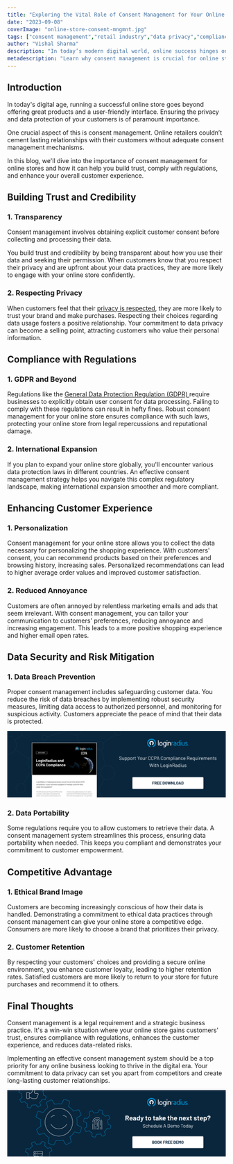 ```yaml
---
title: "Exploring the Vital Role of Consent Management for Your Online Store"
date: "2023-09-08"
coverImage: "online-store-consent-mngmnt.jpg"
tags: ["consent management","retail industry","data privacy","compliance","cx"]
author: "Vishal Sharma"
description: "In today’s modern digital world, online success hinges on more than just great products and user-friendly interfaces. It's about respecting privacy, complying with regulations, and fostering trust. Consent management plays a vital role in achieving these goals. By being transparent about data usage, respecting customer privacy, and complying with regulations like GDPR, you not only avoid legal troubles but also gain a competitive edge."
metadescription: "Learn why consent management is crucial for online stores. Discover how it builds trust, ensures compliance, and enhances the customer experience."
---
```

## Introduction

In today's digital age, running a successful online store goes beyond offering great products and a user-friendly interface. Ensuring the privacy and data protection of your customers is of paramount importance. 

One crucial aspect of this is consent management. Online retailers couldn’t cement lasting relationships with their customers without adequate consent management mechanisms. 

In this blog, we'll dive into the importance of consent management for online stores and how it can help you build trust, comply with regulations, and enhance your overall customer experience. 

## Building Trust and Credibility

### 1. Transparency 

Consent management involves obtaining explicit customer consent before collecting and processing their data. 

You build trust and credibility by being transparent about how you use their data and seeking their permission. When customers know that you respect their privacy and are upfront about your data practices, they are more likely to engage with your online store confidently.

### 2. Respecting Privacy

When customers feel that their [privacy is respected](https://www.loginradius.com/blog/identity/digital-privacy-best-practices/), they are more likely to trust your brand and make purchases. Respecting their choices regarding data usage fosters a positive relationship. Your commitment to data privacy can become a selling point, attracting customers who value their personal information.

## Compliance with Regulations

### 1. GDPR and Beyond

Regulations like the [General Data Protection Regulation (GDPR) ](https://www.loginradius.com/gdpr-and-privacy/)require businesses to explicitly obtain user consent for data processing. Failing to comply with these regulations can result in hefty fines. Robust consent management for your online store ensures compliance with such laws, protecting your online store from legal repercussions and reputational damage.


### 2. International Expansion

If you plan to expand your online store globally, you'll encounter various data protection laws in different countries. An effective consent management strategy helps you navigate this complex regulatory landscape, making international expansion smoother and more compliant.

## Enhancing Customer Experience

### 1. Personalization

Consent management for your online store allows you to collect the data necessary for personalizing the shopping experience. With customers' consent, you can recommend products based on their preferences and browsing history, increasing sales. Personalized recommendations can lead to higher average order values and improved customer satisfaction.

### 2. Reduced Annoyance

Customers are often annoyed by relentless marketing emails and ads that seem irrelevant. With consent management, you can tailor your communication to customers' preferences, reducing annoyance and increasing engagement. This leads to a more positive shopping experience and higher email open rates.

## Data Security and Risk Mitigation

### 1. Data Breach Prevention

Proper consent management includes safeguarding customer data. You reduce the risk of data breaches by implementing robust security measures, limiting data access to authorized personnel, and monitoring for suspicious activity. Customers appreciate the peace of mind that their data is protected.

[![DS-ccpa-compliance](DS-ccpa-compliance.png)](https://www.loginradius.com/resource/loginradius-and-ccpa-compliance)

### 2. Data Portability

Some regulations require you to allow customers to retrieve their data. A consent management system streamlines this process, ensuring data portability when needed. This keeps you compliant and demonstrates your commitment to customer empowerment.

## Competitive Advantage

### 1. Ethical Brand Image

Customers are becoming increasingly conscious of how their data is handled. Demonstrating a commitment to ethical data practices through consent management can give your online store a competitive edge. Consumers are more likely to choose a brand that prioritizes their privacy.

### 2. Customer Retention

By respecting your customers' choices and providing a secure online environment, you enhance customer loyalty, leading to higher retention rates. Satisfied customers are more likely to return to your store for future purchases and recommend it to others.

## Final Thoughts 

Consent management is a legal requirement and a strategic business practice. It's a win-win situation where your online store gains customers' trust, ensures compliance with regulations, enhances the customer experience, and reduces data-related risks. 

Implementing an effective consent management system should be a top priority for any online business looking to thrive in the digital era. Your commitment to data privacy can set you apart from competitors and create long-lasting customer relationships.

[![book-a-demo-loginradius](../../assets/book-a-demo-loginradius.png)](https://www.loginradius.com/book-a-demo/)
